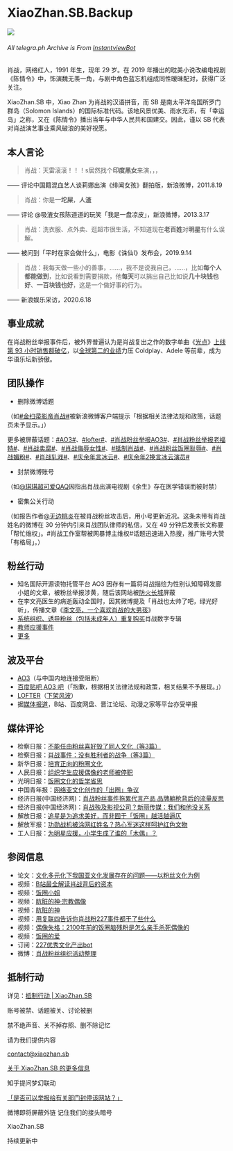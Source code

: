 #  XiaoZhan.SB.Backup

![](https://xiaozhan.sb/logo.png)<br>
###### All telegra.ph Archive is From [InstantviewBot](https://t.me/CorsaBot) 

肖战，网络红人，1991 年生，现年 29 岁。在 2019 年播出的耽美小说改编电视剧《陈情令》中，饰演魏无羡一角，与剧中角色蓝忘机组成同性暧昧配对，获得广泛关注。

XiaoZhan.SB 中，Xiao Zhan 为肖战的汉语拼音，而 SB 是南太平洋岛国所罗门群岛（Solomon Islands）的国际标准代码。该地风景优美、雨水充沛，有「幸运岛」之称，又在《陈情令》播出当年与中华人民共和国建交。因此，谨以 SB 代表对肖战演艺事业乘风破浪的美好祝愿。

## 本人言论

> 肖战：天雷滚滚！！！s居然找个**印度黑女**来演，，，

—— 评论中国籍混血艺人谈莉娜出演《绯闻女孩》翻拍版，新浪微博，2011.8.19

> 肖战：你是**一坨屎**，**人渣**

—— 评论 @吸渣女孩陈道道的玩笑「我是一盘凉皮」，新浪微博，2013.3.17

> 肖战：洗衣服、点外卖、逛超市很生活，不知道现在**老百姓**对**明星**有什么误解。

—— 被问到「平时在家会做什么」，电影《诛仙I》发布会，2019.9.14

> 肖战：我每天做一些小的善事，……，我不是说我自己，……，比如**每个人都能做到**，比如说看到需要捐款，他**每天**可以捐出自己比如说**几十块钱也好**、**一百块钱也好**，这是一个做好事的行为。

—— 新浪娱乐采访，2020.6.18

## 事业成就

在肖战粉丝举报事件后，被外界普遍认为是肖战复出之作的数字单曲《[光点](https://i.y.qq.com/v8/playsong.html?songid=260388219)》[上线第 93 小时销售额破亿](https://telegra.ph/%E5%8D%8E%E8%AF%AD%E9%9F%B3%E4%B9%90%E5%8E%86%E5%8F%B2%E7%AC%AC%E4%B8%80%E8%82%96%E6%88%98%E6%96%B0%E6%AD%8C%E5%85%89%E7%82%B9%E9%94%80%E5%94%AE%E9%A2%9D%E8%BF%87%E4%BA%BF-07-23)，以[全球第二的业绩](https://en.wikipedia.org/wiki/List_of_best-selling_singles#15_million_digital_copies_or_more)力压 Coldplay、Adele 等前辈，成为华语乐坛新骄傲。

## 团队操作

- 删除微博话题

（如[#金扫帚影帝肖战#](https://s.weibo.com/weibo?q=%23金扫帚影帝肖战%23)被新浪微博客户端提示「根据相关法律法规和政策，话题页未予显示。」）

更多被屏蔽话题：[#AO3#](https://s.weibo.com/weibo?q=%23AO3%23)、[#lofter#](https://s.weibo.com/weibo?q=%23lofter%23)、[#肖战粉丝举报AO3#](https://s.weibo.com/weibo?q=%23肖战粉丝举报AO3%23)、[#肖战粉丝举报老福特#](https://s.weibo.com/weibo?q=%23肖战粉丝举报老福特%23)、[#肖战卖腐#](https://s.weibo.com/weibo?q=%23肖战卖腐%23)、[#肖战侮辱女性#](https://s.weibo.com/weibo?q=%23肖战侮辱女性%23)、[#抵制肖战#](https://s.weibo.com/weibo?q=%23抵制肖战%23)、[#肖战粉丝饭圈耻辱#](https://s.weibo.com/weibo?q=%23肖战粉丝饭圈耻辱%23)、[#肖战媚粉#](https://s.weibo.com/weibo?q=%23肖战媚粉%23)、[#肖战轧戏#](https://s.weibo.com/weibo?q=%23肖战轧戏%23)、[#庆余年言冰云#](https://s.weibo.com/weibo?q=%23庆余年言冰云%23)、[#庆余年2换言冰云演员#](https://s.weibo.com/weibo?q=%23庆余年2换言冰云演员%23)

- 封禁微博账号

（如[@琪琪超可爱QAQ](https://weibo.com/n/琪琪超可爱QAQ)因指出肖战出演电视剧《余生》存在医学错误而被封禁）

- 密集公关行动

（如报告作者[@无边桃炎](https://weibo.com/u/7121642724)在被肖战粉丝攻击后，用小号更新近况。这条未带有肖战姓名的微博在 30 分钟内引来肖战团队律师的私信，又在 49 分钟后发表长文称要「帮忙维权」。#肖战工作室帮被网暴博主维权#话题迅速进入热搜，推广账号大赞「有格局」。）

## 粉丝行动

- 知名国际开源读物托管平台 AO3 因存有一篇将肖战描绘为性别认知障碍发廊小姐的文章，被粉丝举报涉黄，随后该网站被[防火长城](https://zh.wikipedia.org/wiki/%E9%98%B2%E7%81%AB%E9%95%BF%E5%9F%8E)屏蔽
- 在李文亮医生的病逝轰动全国时，因其微博提及「肖战也太帅了吧，绿光好听」，传播文章《[李文亮，一个喜欢肖战的大男孩](https://mp.weixin.qq.com/s?src=11&timestamp=1595547709&ver=2479&signature=14Gsdxnct-qR*2FyTLUIiMZJ-b5WNkeBTL1MvKmFdoQa4mS2iSXT*lST6Lb5tuPi6gsnZFRd-8nc7e77u6hHFs-WxDbO4LYkiUGAIl4KPTIJCnMrJIuW9XySLy-bAk*W&new=1)》
- [系统组织、诱导粉丝（包括未成年人）重复购买](https://telegra.ph/%E8%82%96%E6%88%98%E7%B2%89%E4%B8%9D%E4%BB%AC%E8%BF%BD%E6%98%9F%E4%B8%8D%E8%A6%81%E8%A2%AB%E6%B4%97%E8%84%91%E4%B9%B0%E4%B9%B0%E5%BA%94%E8%AF%A5%E9%87%8F%E5%8A%9B%E8%80%8C%E8%A1%8C%E7%90%86%E6%80%A7%E5%9C%B0%E5%8E%BB%E6%B6%88%E8%B4%B9-07-23)肖战数字专辑
- [教师应援事件](https://m.weibo.cn/status/4504152560608508?)
- [更多](https://zh.wikipedia.org/wiki/肖战事件)

## 波及平台

- [AO3](https://ao3.org.cn/)（与中国内地连接受阻断）
- [百度贴吧 AO3 吧](https://tieba.baidu.com/f?kw=AO3)（「抱歉，根据相关法律法规和政策，相关结果不予展现。」）
- [LOFTER](https://www.lofter.com/)（[下架风波](https://telegra.ph/%E7%BD%91%E6%98%93LOFTER%E4%B8%8B%E6%9E%B6%E9%A3%8E%E6%B3%A2%E7%A5%B8%E8%B5%B7%E8%82%96%E6%88%98227%E7%94%A8%E6%88%B7%E6%9A%97%E6%8C%87%E8%85%BE%E8%AE%AF%E7%AD%96%E5%88%92-%E5%90%8C%E4%BA%BA-07-23)）
- 据[媒体报道](http://review.sxgov.cn/content/2020-03/06/content_9835943.htm)，B站、百度网盘、晋江论坛、动漫之家等平台亦受举报

## 媒体评论

- 检察日报：[不能任由粉丝喜好毁了同人文化（等3篇）](http://newspaper.jcrb.com/2020/20200311/20200311_005/20200311_005.html)
- 检察日报：[肖战事件：没有胜利者的战争（等3篇）](http://newspaper.jcrb.com/2020/20200311/20200311_006/20200311_006.html)
- 新华日报：[培育正向的粉圈文化](http://xh.xhby.net/mp3/pad/c/202003/26/c757875.html)
- 人民日报：[组织学生应援偶像的老师被停职](https://m.weibo.cn/status/4504207471954905)
- 光明日报：[饭圈文化的哲学省思](https://wap.gmdaily.cn/article/9ca6637b83f94f23a3e91d686869e113?from=timeline&isappinstalled=0&dt_dapp=1&dt_dapp=1&dt_dapp=1)
- 中国青年报：[网络亚文化创作的「出圈」争议](https://baijiahao.baidu.com/s?id=1660417030529791535&wfr=spider&for=pc&isFailFlag=1)
- 经济日报(中国经济网)：[肖战粉丝事件拖累代言产品 品牌躺枪背后的流量反思](http://www.ce.cn/culture/gd/202003/04/t20200304_34394527.shtml)
- 经济日报(中国经济网)：[肖战殃及影视公司？新丽传媒：我们和他没关系](http://www.ce.cn/culture/gd/202003/06/t20200306_34417797.shtml)
- 解放日报：[追星是为追求美好，而非囿于「饭圈」越活越逼仄](https://www.jfdaily.com/wx/detail.do?id=219676)
- 解放军报：[功勋战机被涂网红姓名？热心军迷这样呵护红色文物](https://telegra.ph/%E5%8A%9F%E5%8B%8B%E6%88%98%E6%9C%BA%E8%A2%AB%E6%B6%82%E7%BD%91%E7%BA%A2%E5%A7%93%E5%90%8D%E7%83%AD%E5%BF%83%E5%86%9B%E8%BF%B7%E8%BF%99%E6%A0%B7%E5%91%B5%E6%8A%A4%E7%BA%A2%E8%89%B2%E6%96%87%E7%89%A9-07-23)
- 工人日报：[为明星应援，小学生成了谁的「木偶」？](https://telegra.ph/%E5%BE%AE%E5%8D%9A-07-23)

## 参阅信息

- 论文：[文化多元化下我国亚文化发展存在的问题——以粉丝文化为例](https://telegra.ph/%E6%96%87%E5%8C%96%E5%A4%9A%E5%85%83%E5%8C%96%E4%B8%8B%E6%88%91%E5%9B%BD%E4%BA%9A%E6%96%87%E5%8C%96%E5%8F%91%E5%B1%95%E5%AD%98%E5%9C%A8%E7%9A%84%E9%97%AE%E9%A2%98%E4%BB%A5%E7%B2%89%E4%B8%9D%E6%96%87%E5%8C%96%E4%B8%BA%E4%BE%8B-07-23)
- 视频：[B站最全解读肖战背后的资本](https://www.bilibili.com/video/BV1k7411d7x8)
- 视频：[饭圈小姐](https://www.bilibili.com/video/BV16t4y1m78E)
- 视频：[肮脏的神·宗教偶像](https://www.bilibili.com/video/BV1KK4y1k7LS)
- 视频：[肮脏的神](https://www.bilibili.com/video/BV1Ta4y147hE)
- 视频：[用复联四告诉你肖战粉227事件都干了些什么](https://www.bilibili.com/video/BV1PE411x7hS)
- 视频：[偶像失格：2100年前的饭圈脑残粉是怎么亲手杀死偶像的](http://t.cn/A62Zjxow)
- 视频：[饭圈的爱](https://www.bilibili.com/video/BV18V411k7bL)
- 订阅：[227优秀文化产出bot](https://weibo.com/u/6611607990)
- 微博：[肖战粉丝组织活动整理](https://weibo.com/3942420528/J20H8uTJJ)

## 抵制行动

详见：[抵制行动 | XiaoZhan.SB](https://github.com/Xiaozhan-sb/Xiaozhan.sb.backup/blob/master/Boycott.md)

账号被禁、话题被关、讨论被删

禁不绝声音、关不掉存照、删不除记忆



请为我们提供内容

contact@xiaozhan.sb



[关于 XiaoZhan.SB 的更多信息](https://github.com/Xiaozhan-sb/Xiaozhan.sb.backup/blob/master/QNA.md)



知乎提问梦幻联动

[「是否可以举报给有关部门封停该网站？」](https://www.zhihu.com/question/407230789)



微博即将屏蔽外链
记住我们的接头暗号

XiaoZhan.SB



持续更新中
